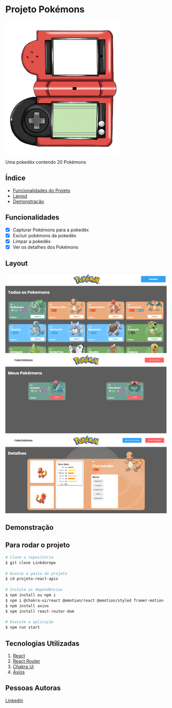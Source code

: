 # Projeto Pokémons

![Pokédex](./public/favicon.ico)

Uma pokedéx contendo 20 Pokémons 

## Índice
- <a href="#funcionalidades">Funcionalidades do Projeto</a>
- <a href="#layout">Layout</a>
- <a href="#Demonstração">Demonstração</a>


## Funcionalidades
- [x] Capturar Pokémons para a pokedéx
- [x] Excluir pokémons da pokedéx
- [x] Limpar a pokedéx
- [x] Ver os detalhes dos Pokémons

## Layout
![Tela Home](./src/assets/telahome.png)
![Tela pokedex](./src/assets/telapokedex.png)
![Tela detalhes](./src/assets/teladetalhes.png)

## Demonstração

## Para rodar o projeto

``` bash
# Clone o repositório
$ git clone Linkdorepo

# Acesse a pasta do projeto 
$ cd projeto-react-apis

# Instale as dependências
$ npm install ou npm i
$ npm i @chakra-ui/react @emotion/react @emotion/styled framer-motion
$ npm install axios
$ npm install react-router-dom

# Execute a aplicação 
$ npm run start
```

## Tecnologias Utilizadas
1. [React](https://pt-br.reactjs.org/)
2. [React Router](https://reactrouter.com)
3. [Chakra Ui](https://chakra-ui.com/)
4. [Axios](https://axios-http.com)

## Pessoas Autoras

[Linkedin](https://www.linkedin.com/in/luiz-kessler-557b3a24a/)

